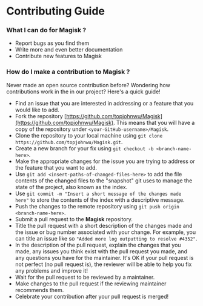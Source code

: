 # Contributing Guide


### What I can do for Magisk ?

- Report bugs as you find them
- Write more and even better documentation
- Contribute new features to Magisk


### How do I make a contribution to Magisk ?

>
Never made an open source contribution before? Wondering how contributions work in the in our project? Here's a quick guide!

- Find an issue that you are interested in addressing or a feature that you would like to add.
- Fork the repository [https://github.com/topjohnwu/Magisk](https://github.com/topjohnwu/Magisk). This means that you will have a copy of the repository under `<your-GitHub-username>/Magisk`.
- Clone the repository to your local machine using `git clone https://github.com/topjohnwu/Magisk.git`.
- Create a new branch for your fix using `git checkout -b <branch-name-here>`.
- Make the appropriate changes for the issue you are trying to address or the feature that you want to add.
- Use `git add <insert-paths-of-changed-files-here>` to add the file contents of the changed files to the "snapshot" git uses to manage the state of the project, also known as the index.
- Use `git commit -m "Insert a short message of the changes made here"` to store the contents of the index with a descriptive message.
- Push the changes to the remote repository using `git push origin <branch-name-here>`.
- Submit a pull request to the **Magisk** repository.
- Title the pull request with a short description of the changes made and the issue or bug number associated with your change. For example, you can title an issue like so `"Added more log outputting to resolve #4352"`.
- In the description of the pull request, explain the changes that you made, any issues you think exist with the pull request you made, and any questions you have for the maintainer. It's OK if your pull request is not perfect (no pull request is), the reviewer will be able to help you fix any problems and improve it!
- Wait for the pull request to be reviewed by a maintainer.
- Make changes to the pull request if the reviewing maintainer recommends them.
- Celebrate your contribution after your pull request is merged!
